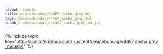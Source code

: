 ```yaml
--- 
layout: sieutv
title: devicebondage/4467_sasha_grey_md
tags: [devicebondage/4467_sasha_grey_md]
thumb_: devicebondage/4467_sasha_grey_md.jpg
---
```

{% include tvpro key="http://admin.fetishbox.com/_content/devicebondage/4467_sasha_grey_md.mp4" %} 
